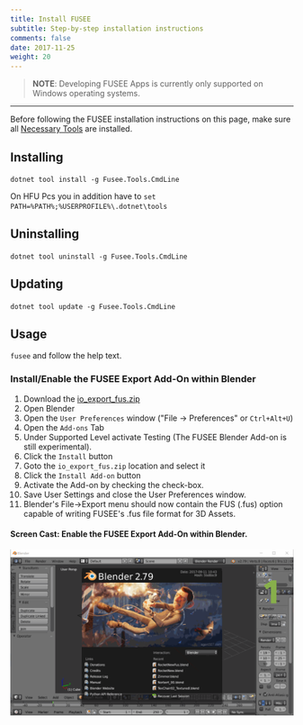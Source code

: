 ```yaml
---
title: Install FUSEE
subtitle: Step-by-step installation instructions
comments: false
date: 2017-11-25
weight: 20
---
```


>  **NOTE**: Developing FUSEE Apps is currently only supported on Windows operating systems.

-------------

Before following the FUSEE installation instructions on this page, make sure all
[Necessary Tools](../getting-started/necessary-tools.html) are installed.

## Installing

`dotnet tool install -g Fusee.Tools.CmdLine`

On HFU Pcs you in addition have to `set PATH=%PATH%;%USERPROFILE%\.dotnet\tools`

## Uninstalling

`dotnet tool uninstall -g Fusee.Tools.CmdLine`

## Updating

`dotnet tool update -g Fusee.Tools.CmdLine`

## Usage

`fusee` and follow the help text.


### Install/Enable the FUSEE Export Add-On within Blender

1. Download the [io_export_fus.zip](https://github.com/FUSEEProjectTeam/Fusee/releases/latest/download/io_export_fus.zip)
1. Open Blender
1. Open the `User Preferences` window ("File &rarr; Preferences" or `Ctrl+Alt+U`)
1. Open the `Add-ons` Tab
1. Under Supported Level activate Testing (The FUSEE Blender Add-on is still experimental).
1. Click the `Install` button 
1. Goto the `io_export_fus.zip` location and select it
1. Click the `Install Add-on` button
1. Activate the Add-on by checking the check-box.
1. Save User Settings and close the User Preferences window.
1. Blender's File->Export menu should now contain the FUS (.fus) option capable of writing FUSEE's .fus file format for 3D Assets.

#### Screen Cast: Enable the FUSEE Export Add-On within Blender.
![Enable FUSEE Blender Add-On](images/enableblenderaddon.gif)



